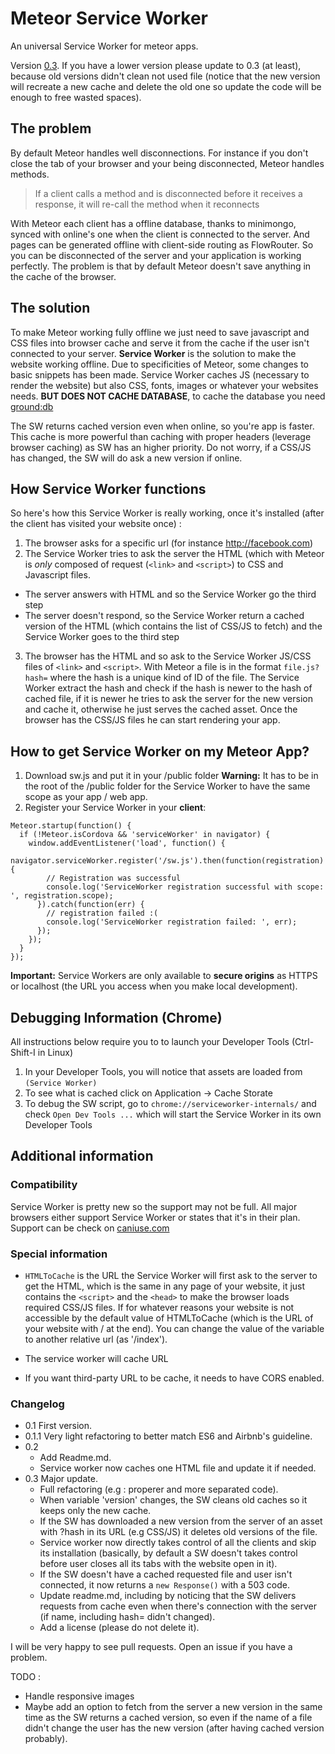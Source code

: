 # Meteor Service Worker
An universal Service Worker for meteor apps.

Version [0.3](#head1234). If you have a lower version please update to 0.3 (at least),
because old versions didn't clean not used file (notice that the new version
will recreate a new cache and delete the old one so update the code will
be enough to free wasted spaces).

## The problem

By default Meteor handles well disconnections. For instance if you don't
close the tab of your browser and your being disconnected, Meteor
handles methods.
> If a client calls a method and is disconnected before it receives a
response, it will re-call the method when it reconnects

With Meteor each client has a offline database, thanks to minimongo,
synced with online's one when the client is connected to the server.
And pages can be generated offline with client-side routing as FlowRouter.
So you can be disconnected of the server and your application is working 
perfectly. The problem is that by default Meteor doesn't save
anything in the cache of the browser.

## The solution

To make Meteor working fully offline we just need to save javascript and
CSS files into browser cache and serve it from the cache if the user
isn't connected to your server.
**Service Worker** is the solution to make the website working offline.
Due to specificities of Meteor, some changes to basic snippets has been made.
Service Worker caches JS (necessary to render the website) but also
CSS, fonts, images or whatever your websites needs. **BUT DOES NOT CACHE
DATABASE**, to cache the database you need [ground:db](https://github.com/GroundMeteor/db)

The SW returns cached version even when online, so you're app is faster.
This cache is more powerful than caching with proper headers
(leverage browser caching) as SW has an higher priority.
Do not worry, if a CSS/JS has changed, the SW will do ask a new version
if online.

## <a name="how"></a>How Service Worker functions

So here's how this Service Worker is really working, once it's installed
(after the client has visited your website once) :

1. The browser asks for a specific url (for instance http://facebook.com)
2. The Service Worker tries to ask the server the HTML (which with Meteor
is *only* composed of request (`<link>` and `<script>`) to CSS and
Javascript files.
  * The server answers with HTML and so the Service Worker go the third
  step
  * The server doesn't respond, so the Service Worker return a cached
  version of the HTML (which contains the list of CSS/JS to fetch) and
  the Service Worker goes to the third step
3. The browser has the HTML and so ask to the Service Worker JS/CSS
files of `<link>` and `<script>`. With Meteor a file is in the format
`file.js?hash=` where the hash is a unique kind of ID of the
file. The Service Worker extract the hash and check if the hash is newer
to the hash of cached file, if it is newer he tries to ask the server
for the new version and cache it, otherwise he just serves the cached asset.
Once the browser has the CSS/JS files he can start rendering your app.

## How to get Service Worker on my Meteor App?

1. Download sw.js and put it in your /public folder **Warning:** It has to be in the root of the /public folder for the Service Worker to have the same scope as your app / web app.
2. Register your Service Worker in your **client**: 
```
Meteor.startup(function() {
  if (!Meteor.isCordova && 'serviceWorker' in navigator) {
    window.addEventListener('load', function() {
      navigator.serviceWorker.register('/sw.js').then(function(registration) {
        // Registration was successful
        console.log('ServiceWorker registration successful with scope: ', registration.scope);
      }).catch(function(err) {
        // registration failed :(
        console.log('ServiceWorker registration failed: ', err);
      });
    });
  }
});
```
**Important:** Service Workers are only available to **secure origins** as HTTPS or
localhost (the URL you access when you make local development). 
 
## Debugging Information (Chrome)
All instructions below require you to to launch your Developer Tools (Ctrl-Shift-I in Linux)

1. In your Developer Tools, you will notice that assets are loaded from `(Service Worker)`
2. To see what is cached click on Application -> Cache Storate
3. To debug the SW script, go to `chrome://serviceworker-internals/` and check `Open Dev Tools ...` which will start the Service Worker in its own Developer Tools
 
 
## Additional information

### Compatibility 

Service Worker is pretty new so the support may not be full. All major
browsers either support Service Worker or states that it's in their plan.
Support can be check on [caniuse.com](http://caniuse.com#feat=serviceworkers)

### Special information  
  
- `HTMLToCache` is the URL the Service Worker will first ask to the server
to get the HTML, which is the same in any page of your website, it just
contains the `<script>` and the `<head>` to make the browser loads
required CSS/JS files. If for whatever reasons your website is not
accessible by the default value of HTMLToCache (which is the URL of your
website with / at the end). You can change the value of the variable to
another relative url (as '/index').

- The service worker will cache URL

- If you want third-party URL to be cache, it needs to have CORS enabled.

### <a name="version"></a> Changelog

+ 0.1 First version.
+ 0.1.1 Very light refactoring to better match ES6 and Airbnb's guideline.
+ 0.2
    - Add Readme.md.
    - Service worker now caches one HTML file and update it if needed.
+ 0.3 Major update. <a name="head1234"></a>
    - Full refactoring (e.g : properer and more separated code).
    - When variable 'version' changes, the SW cleans old caches so it keeps
    only the new cache.
    - If the SW has downloaded a new version from the server of an asset 
     with ?hash in its URL (e.g CSS/JS) it deletes old versions of the file.
    - Service worker now directly takes control of all the clients and skip
     its installation (basically, by default a SW doesn't takes control
     before user closes all its tabs with the website open in it).
    - If the SW doesn't have a cached requested file and user isn't connected,
    it now returns a `new Response()` with a 503 code.
    - Update readme.md, including by noticing that the SW delivers requests
    from cache even when there's connection with the server (if name, including
    hash= didn't changed).
    - Add a license (please do not delete it).

I will be very happy to see pull requests. Open an issue if you have a problem.

TODO :
- Handle responsive images
- Maybe add an option to fetch from the server a new version in the same
time as the SW returns a cached version, so even if the name of a file didn't change 
the user has the new version (after having cached version probably).
